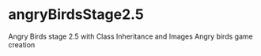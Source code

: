 # angryBirdsStage2.5
Angry Birds stage 2.5 with Class Inheritance and Images
Angry birds game creation 